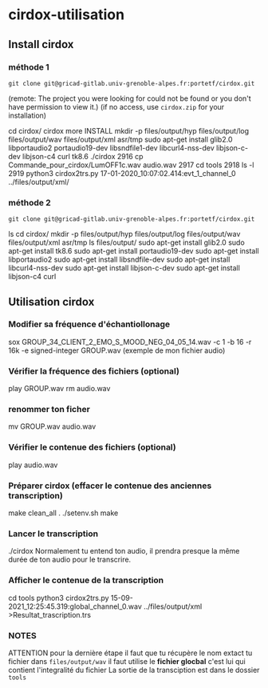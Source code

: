# cirdox-utilisation

## Install cirdox
### méthode 1
```
git clone git@gricad-gitlab.univ-grenoble-alpes.fr:portetf/cirdox.git
```
(remote: The project you were looking for could not be found or you don't have permission to view it.)
(if no access, use `cirdox.zip` for your installation)

cd cirdox/
cirdox 
more INSTALL 
mkdir -p files/output/hyp files/output/log files/output/wav files/output/xml asr/tmp
 sudo apt-get install glib2.0 libportaudio2 portaudio19-dev libsndfile1-dev libcurl4-nss-dev libjson-c-dev libjson-c4 curl tk8.6
./cirdox
 2916  cp Commande_pour_cirdox/LumOFF1c.wav audio.wav
 2917  cd tools
 2918  ls -l
 2919  python3 cirdox2trs.py 17-01-2020_10:07:02.414:evt_1_channel_0 ../files/output/xml/

### méthode 2
```
git clone git@gricad-gitlab.univ-grenoble-alpes.fr:portetf/cirdox.git
```
ls 
cd cirdox/
mkdir -p files/output/hyp files/output/log files/output/wav files/output/xml asr/tmp
ls files/output/
sudo apt-get install glib2.0
sudo apt-get install tk8.6
sudo apt-get install portaudio19-dev
sudo apt-get install libportaudio2
sudo apt-get install libsndfile-dev
sudo apt-get install libcurl4-nss-dev
sudo apt-get install libjson-c-dev
sudo apt-get install libjson-c4 curl

## Utilisation cirdox
### Modifier sa fréquence d'échantiollonage 
sox GROUP_34_CLIENT_2_EMO_S_MOOD_NEG_04_05_14.wav -c 1 -b 16 -r 16k -e signed-integer GROUP.wav (exemple de mon fichier audio)

### Vérifier la fréquence des fichiers (optional)
play GROUP.wav 
rm audio.wav 

### renommer ton ficher 
mv GROUP.wav audio.wav

### Vérifier le contenue des fichiers (optional)
play audio.wav 

### Préparer cirdox (effacer le contenue des anciennes transcription)
make clean_all
. ./setenv.sh 
make

### Lancer le transcription
./cirdox
Normalement tu entend ton audio, il prendra presque la même durée de ton audio pour le transcrire.

### Afficher le contenue de la transcription
cd tools
python3 cirdox2trs.py 15-09-2021_12:25:45.319:global_channel_0.wav ../files/output/xml >Resultat_trascription.trs

### NOTES
ATTENTION pour la dernière étape il faut que tu récupère le nom extact tu fichier dans `files/output/wav` 
il faut utilise le **fichier glocbal** c'est lui qui contient l'integralité du fichier 
La sortie de la transciption est dans le dossier `tools` 

